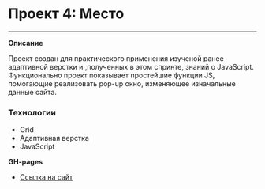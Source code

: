 # Проект 4: Место

------ 
**Описание**

Проект создан для практического применения изученой ранее адаптивной верстки и ,полученных в этом спринте, знаний о JavaScript. Функционально проект показывает простейшие функции JS, помогающие реализовать pop-up окно, изменяющее изначальные данные сайта. 



### Технологии

* Grid
* Адаптивная верстка
* JavaScript 

**GH-pages**

* [Ссылка на сайт](https://mikhailchernyshev2003.github.io/mesto/)


